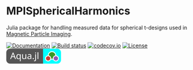 # MPISphericalHarmonics

Julia package for handling measured data for spherical t-designs used in [Magnetic Particle Imaging](https://en.wikipedia.org/wiki/Magnetic_particle_imaging).

[![Documentation](https://img.shields.io/badge/docs-latest-blue.svg)](https://magneticparticleimaging.github.io/MPISphericalHarmonics.jl/dev/)
[![Build status](https://github.com/MagneticParticleImaging/MPISphericalHarmonics.jl/workflows/CI/badge.svg)](https://github.com/MagneticParticleImaging/MPISphericalHarmonics.jl/actions)
[![codecov.io](http://codecov.io/github/MagneticParticleImaging/MPISphericalHarmonics.jl/coverage.svg?branch=main)](http://codecov.io/github/MagneticParticleImaging/MPISphericalHarmonics.jl?branch=main)
[![License](https://img.shields.io/github/license/MagneticParticleImaging/MPISphericalHarmonics.jl?color=green&style=flat)](https://github.com/MagneticParticleImaging/MPISphericalHarmonics.jl/blob/main/LICENSE)
[![Aqua QA](https://raw.githubusercontent.com/JuliaTesting/Aqua.jl/master/badge.svg)](https://github.com/JuliaTesting/Aqua.jl)
